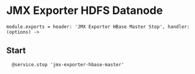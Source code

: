 
# JMX Exporter HDFS Datanode

    module.exports = header: 'JMX Exporter HBase Master Stop', handler: (options) ->

## Start

      @service.stop 'jmx-exporter-hbase-master'
